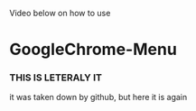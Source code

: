 Video below on how to use

# GoogleChrome-Menu
### THIS IS LETERALY IT
it was taken down by github, but here it is again
